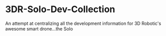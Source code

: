# 3DR-Solo-Dev-Collection
An attempt at centralizing all the development information for 3D Robotic's awesome smart drone...the Solo
